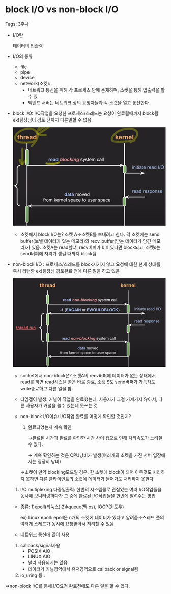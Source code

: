 # block I/O vs non-block I/O

Tags: 3주차

- I/O란
    
    데이터의 입출력 
    
- I/O의 종류
    - file
    - pipe
    - device
    - network(소켓):
        - 네트워크 통신을 위해 각 프로세스 안에 존재하며, 소켓을 통해 입출력을 할수 있
        - 백앤드 서버는 네트워크 상의 요청자들과 각 소켓을 열고 통신한다.
- block I/O: I/O작업을 요청한 프로세스/스레드는 요청이 완료될때까지 block됨 ex)팀장님이 검토 전까지 다른일할 수 없음
    
    ![Untitled](./%EC%9D%B4%EB%AF%B8%EC%A7%80/block.png)
    
    - 소켓에서 block I/O는? 소켓 A→소켓B를 보내려고 한다. 각 소켓에는 send buffer(보낼 데이터가 있는 메모리)와 recv_buffer(받는 데이터가 담긴 메모리)가 있음. 소켓A는 read할떄, recv버퍼가 비어있다면 block되고, 소켓s는 send버퍼에 자리가 생길 때까지 block됨
- non-block I/O : 프로세스/스레드를 block시키지 않고 요청에 대한 현재 상태를 즉시 리턴함 ex)팀장님 검토완료 전에 다른 일을 하고 있음
    
    ![Untitled](/surim/week2/%EC%9D%B4%EB%AF%B8%EC%A7%80/nonblock.png)
    
    - socket에서 non-block은? 소켓A의 recv버퍼에 데이터가 없는 상태에서 read를 하면 read시스템 콜은 바로 종료, 소켓 S도 send버퍼가 가득차도 write종료하고 다른 일을 함.
    - 타임갭이 발생: 커널이 작업을 완료했는데, 사용자가 그걸 가져가지 않아서, 다른 사용자가 커널을 쓸수 있는데 못쓰는 것
    - non-block I/O이슈: I/O작업 완료를 어떻게 확인할 것인지?
        1. 완료되었는지 계속 확인
            
            →완료된 시간과 완료를 확인한 시간 사이 갭으로 인해 처리속도가 느려질 수 있다. 
            
            → 계속 확인하는 것은 CPU낭비가 발생(여러개의 소켓을 가진 서버 입장에서는 굉장히 낭비)
            
        
        ⇒소켓이 만약 blocking모드일 경우, 한 소켓에 block이 되어 아무것도 처리하지 못하면 다른 클라이언트의 소켓에 데이터가 들어가도 처리하지 못한다
        
    1. I/O mutiplexing 다중입출력: 한번의 시스템콜로 관심있는 여러 I/O작업들을 동시에 모니터링하다가 그 중에 완료된 I/O작업들을 한번에 알려주는 방법
    - 종류: 1)epoll(리눅스) 2)kqueue(맥 os), IOCP(윈도우)
        
        ex) Linux epoll: epoll은 n개의 소켓에 데이터가 있다고 알려줌→스레드 풀의 여러개 스레드가 동시에 요청받아서 처리할 수 있음.
        
    - 네트워크 통신에 많이 사용
    1. callback/signal사용
        - POSIX AIO
        - LINUX AIO
        - 널리 사용되지는 않음
        - 데이터가 커널영역에서 유저영역으로 callback or signal됨
    2. io_uring 등.. 

⇒non-block I/O를 통해 I/O요청 완료전에도 다른 일을 할 수 있다.